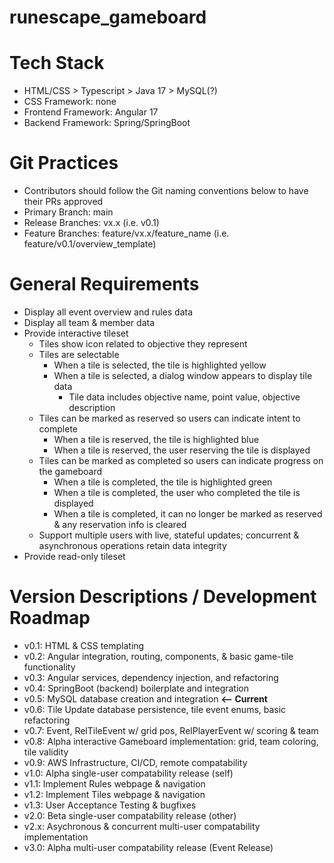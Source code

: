 # runescape_gameboard

# Tech Stack
- HTML/CSS > Typescript > Java 17 > MySQL(?)
- CSS Framework: none
- Frontend Framework: Angular 17
- Backend Framework: Spring/SpringBoot

# Git Practices
- Contributors should follow the Git naming conventions below to have their PRs approved
- Primary Branch: main
- Release Branches: vx.x (i.e. v0.1)
- Feature Branches: feature/vx.x/feature_name (i.e. feature/v0.1/overview_template)

# General Requirements
- Display all event overview and rules data
- Display all team & member data
- Provide interactive tileset
    - Tiles show icon related to objective they represent
    - Tiles are selectable
        - When a tile is selected, the tile is highlighted yellow
        - When a tile is selected, a dialog window appears to display tile data
            - Tile data includes objective name, point value, objective description
    - Tiles can be marked as reserved so users can indicate intent to complete
        - When a tile is reserved, the tile is highlighted blue
        - When a tile is reserved, the user reserving the tile is displayed
    - Tiles can be marked as completed so users can indicate progress on the gameboard
        - When a tile is completed, the tile is highlighted green
        - When a tile is completed, the user who completed the tile is displayed
        - When a tile is completed, it can no longer be marked as reserved & any reservation info is cleared
    - Support multiple users with live, stateful updates; concurrent & asynchronous operations retain data integrity
- Provide read-only tileset

# Version Descriptions / Development Roadmap
- v0.1: HTML & CSS templating
- v0.2: Angular integration, routing, components, & basic game-tile functionality
- v0.3: Angular services, dependency injection, and refactoring
- v0.4: SpringBoot (backend) boilerplate and integration
- v0.5: MySQL database creation and integration **<-- Current**
- v0.6: Tile Update database persistence, tile event enums, basic refactoring
- v0.7: Event, RelTileEvent w/ grid pos, RelPlayerEvent w/ scoring & team
- v0.8: Alpha interactive Gameboard implementation: grid, team coloring, tile validity
- v0.9: AWS Infrastructure, CI/CD, remote compatability
- v1.0: Alpha single-user compatability release (self)
- v1.1: Implement Rules webpage & navigation
- v1.2: Implement Tiles webpage & navigation
- v1.3: User Acceptance Testing & bugfixes
- v2.0: Beta single-user compatability release (other)
- v2.x: Asychronous & concurrent multi-user compatability implementation
- v3.0: Alpha multi-user compatability release (Event Release)
